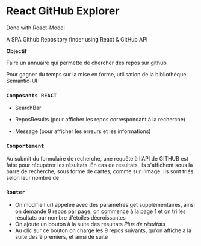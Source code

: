 # React GitHub Explorer
Done with React-Model

A SPA Github Repository finder using React & GitHub API

**Objectif**

Faire un annuaire qui permette de chercher des repos sur github

Pour gagner du temps sur la mise en forme, utilisation de la bibliothèque: Semantic-UI

### `Composants REACT`

* SearchBar

* ReposResults (pour afficher les repos correspondant à la recherche)

* Message (pour afficher les erreurs et les informations)

### `Comportement`

Au submit du formulaire de recherche, une requête à l'API de GITHUB est faite pour récupérer les résultats.
En cas de resultats, ils s'affichent sous la barre de recherche, sous forme de cartes, comme sur l'image.
Ils sont triés selon leur nombre de 
### `Router`

- On modifie l'url appelée avec des paramètres get supplémentaires, ainsi on demande 9 repos par page, on commence à la page 1 et on tri les résultats par nombre d'étoiles décroissantes
- On ajoute un bouton à la suite des résultats _Plus de résultats_
- Au clic sur ce bouton on charge les 9 repos suivants, qu'on affiche à la suite des 9 premiers, et ainsi de suite

